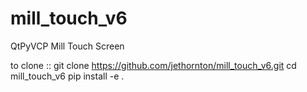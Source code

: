 # mill_touch_v6
QtPyVCP Mill Touch Screen

to clone
::
    git clone https://github.com/jethornton/mill_touch_v6.git
    cd mill_touch_v6
    pip install -e .
